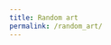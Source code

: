 ```yaml
---
title: Random art
permalink: /random_art/
---
```


<canvas id="myCanvas" width="400" height="400"></canvas>
<script src="/assets/js/random_art.js"></script>
